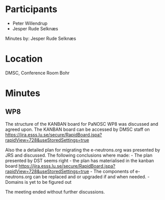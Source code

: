# Participants

* Peter Willendrup 
* Jesper Rude Selknæs

Minutes by: Jesper Rude Selknæs

# Location

DMSC, Conference Room Bohr


# Minutes

## WP8

The structure of the KANBAN board for PaNOSC WP8 was discussed and agreed upon. The KANBAN board can be accessed by DMSC staff on https://jira.esss.lu.se/secure/RapidBoard.jspa?rapidView=728&useStoredSettings=true

Also the a detailed plan for migrating the e-neutrons.org was presented by JRS and discussed. The following conclusions where made:
	- The plan presented by DST seems right - the plan has materialised in the kanban board https://jira.esss.lu.se/secure/RapidBoard.jspa?rapidView=728&useStoredSettings=true
	- The components of e-neutrons.org can be replaced and or upgraded if and when needed.
	- Domains is yet to be figured out

The meeting ended without further discussions. 
